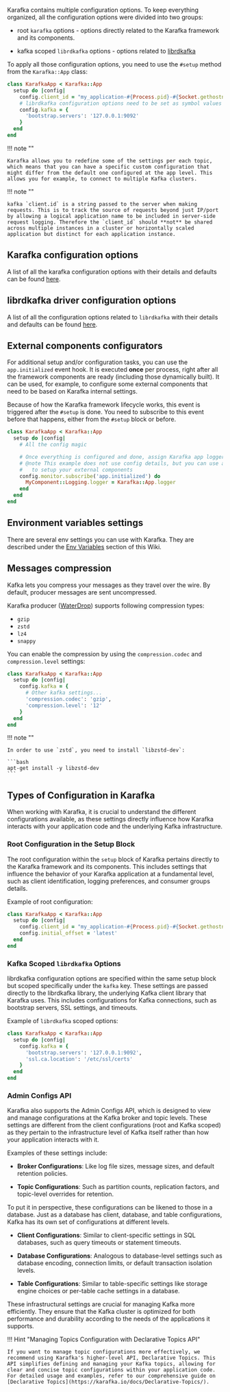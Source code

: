 Karafka contains multiple configuration options. To keep everything organized, all the configuration options were divided into two groups:

- root `karafka` options - options directly related to the Karafka framework and its components.

- kafka scoped `librdkafka` options - options related to [librdkafka](https://karafka.io/docs/Librdkafka-Configuration)

To apply all those configuration options, you need to use the ```#setup``` method from the `Karafka::App` class:

```ruby
class KarafkaApp < Karafka::App
  setup do |config|
    config.client_id = "my_application-#{Process.pid}-#{Socket.gethostname}"
    # librdkafka configuration options need to be set as symbol values
    config.kafka = {
      'bootstrap.servers': '127.0.0.1:9092'
    }
  end
end
```

!!! note ""

    Karafka allows you to redefine some of the settings per each topic, which means that you can have a specific custom configuration that might differ from the default one configured at the app level. This allows you for example, to connect to multiple Kafka clusters.

!!! note ""

    kafka `client.id` is a string passed to the server when making requests. This is to track the source of requests beyond just IP/port by allowing a logical application name to be included in server-side request logging. Therefore the `client_id` should **not** be shared across multiple instances in a cluster or horizontally scaled application but distinct for each application instance.

## Karafka configuration options

A list of all the karafka configuration options with their details and defaults can be found [here](https://github.com/karafka/karafka/blob/master/lib/karafka/setup/config.rb).

## librdkafka driver configuration options

A list of all the configuration options related to `librdkafka` with their details and defaults can be found [here](https://karafka.io/docs/Librdkafka-Configuration).

## External components configurators

For additional setup and/or configuration tasks, you can use the `app.initialized` event hook. It is executed **once** per process, right after all the framework components are ready (including those dynamically built). It can be used, for example, to configure some external components that need to be based on Karafka internal settings.

Because of how the Karafka framework lifecycle works, this event is triggered after the `#setup` is done. You need to subscribe to this event before that happens, either from the `#setup` block or before.

```ruby
class KarafkaApp < Karafka::App
  setup do |config|
    # All the config magic

    # Once everything is configured and done, assign Karafka app logger as a MyComponent logger
    # @note This example does not use config details, but you can use all the config values
    #   to setup your external components
    config.monitor.subscribe('app.initialized') do
      MyComponent::Logging.logger = Karafka::App.logger
    end
  end
end
```

## Environment variables settings

There are several env settings you can use with Karafka. They are described under the [Env Variables](Env-Variables) section of this Wiki.

## Messages compression

Kafka lets you compress your messages as they travel over the wire. By default, producer messages are sent uncompressed.

Karafka producer ([WaterDrop](https://github.com/karafka/waterdrop)) supports following compression types:

- `gzip`
- `zstd`
- `lz4`
- `snappy`

You can enable the compression by using the `compression.codec` and `compression.level` settings:

```ruby
class KarafkaApp < Karafka::App
  setup do |config|
    config.kafka = {
      # Other kafka settings...
      'compression.codec': 'gzip',
      'compression.level': '12'
    }
  end
end
```

!!! note ""

    In order to use `zstd`, you need to install `libzstd-dev`:

    ```bash
    apt-get install -y libzstd-dev
    ```

## Types of Configuration in Karafka

When working with Karafka, it is crucial to understand the different configurations available, as these settings directly influence how Karafka interacts with your application code and the underlying Kafka infrastructure.

### Root Configuration in the Setup Block

The root configuration within the `setup` block of Karafka pertains directly to the Karafka framework and its components. This includes settings that influence the behavior of your Karafka application at a fundamental level, such as client identification, logging preferences, and consumer groups details.

Example of root configuration:

```ruby
class KarafkaApp < Karafka::App
  setup do |config|
    config.client_id = "my_application-#{Process.pid}-#{Socket.gethostname}"
    config.initial_offset = 'latest'
  end
end
```

### Kafka Scoped `librdkafka` Options

librdkafka configuration options are specified within the same setup block but scoped specifically under the `kafka` key. These settings are passed directly to the librdkafka library, the underlying Kafka client library that Karafka uses. This includes configurations for Kafka connections, such as bootstrap servers, SSL settings, and timeouts.

Example of `librdkafka` scoped options:

```ruby
class KarafkaApp < Karafka::App
  setup do |config|
    config.kafka = {
      'bootstrap.servers': '127.0.0.1:9092',
      'ssl.ca.location': '/etc/ssl/certs'
    }
  end
end
```

### Admin Configs API

Karafka also supports the Admin Configs API, which is designed to view and manage configurations at the Kafka broker and topic levels. These settings are different from the client configurations (root and Kafka scoped) as they pertain to the infrastructure level of Kafka itself rather than how your application interacts with it.

Examples of these settings include:

- **Broker Configurations**: Like log file sizes, message sizes, and default retention policies.

- **Topic Configurations**: Such as partition counts, replication factors, and topic-level overrides for retention.

To put it in perspective, these configurations can be likened to those in a database. Just as a database has client, database, and table configurations, Kafka has its own set of configurations at different levels.

- **Client Configurations**: Similar to client-specific settings in SQL databases, such as query timeouts or statement timeouts.

- **Database Configurations**: Analogous to database-level settings such as database encoding, connection limits, or default transaction isolation levels.

- **Table Configurations**: Similar to table-specific settings like storage engine choices or per-table cache settings in a database.

These infrastructural settings are crucial for managing Kafka more efficiently. They ensure that the Kafka cluster is optimized for both performance and durability according to the needs of the applications it supports.

!!! Hint "Managing Topics Configuration with Declarative Topics API"

    If you want to manage topic configurations more effectively, we recommend using Karafka's higher-level API, Declarative Topics. This API simplifies defining and managing your Kafka topics, allowing for clear and concise topic configurations within your application code. For detailed usage and examples, refer to our comprehensive guide on [Declarative Topics](https://karafka.io/docs/Declarative-Topics/).
